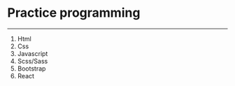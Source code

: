 # Practice programming
------------------------------
1. Html
2. Css
3. Javascript
4. Scss/Sass
5. Bootstrap
6. React
